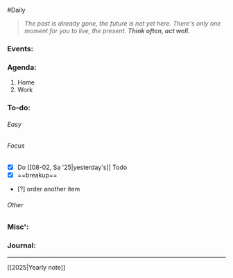 #Daily
>*The past is already gone, the future is not yet here. There's only one moment for you to live, the present.*
>***Think often, act well.***
### Events:

### Agenda:
1. Home
2. Work
### To-do:
###### Easy
###### Focus
- [x] Do [[08-02, Sa '25|yesterday's]] Todo 
- [x] ==breakup==
- [?] order another item
###### Other
### Misc':

### Journal:


---
[[2025|Yearly note]]